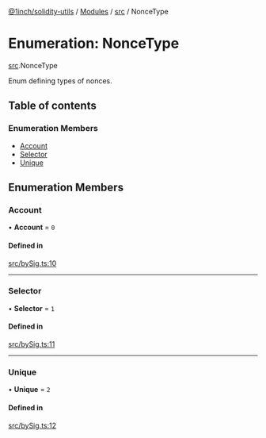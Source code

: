 [@1inch/solidity-utils](../README.md) / [Modules](../modules.md) / [src](../modules/src.md) / NonceType

# Enumeration: NonceType

[src](../modules/src.md).NonceType

Enum defining types of nonces.

## Table of contents

### Enumeration Members

- [Account](src.NonceType.md#account)
- [Selector](src.NonceType.md#selector)
- [Unique](src.NonceType.md#unique)

## Enumeration Members

### Account

• **Account** = ``0``

#### Defined in

[src/bySig.ts:10](https://github.com/1inch/solidity-utils/blob/99d1aa1/src/bySig.ts#L10)

___

### Selector

• **Selector** = ``1``

#### Defined in

[src/bySig.ts:11](https://github.com/1inch/solidity-utils/blob/99d1aa1/src/bySig.ts#L11)

___

### Unique

• **Unique** = ``2``

#### Defined in

[src/bySig.ts:12](https://github.com/1inch/solidity-utils/blob/99d1aa1/src/bySig.ts#L12)
